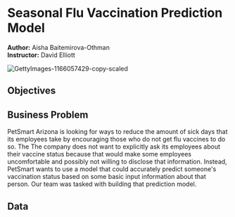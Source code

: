# Seasonal Flu Vaccination Prediction Model
<p>
<b>Author:</b> Aisha Baitemirova-Othman
<br>
<b>Instructor:</b> David Elliott
</p>

![GettyImages-1166057429-copy-scaled](https://user-images.githubusercontent.com/92397144/145737018-1b3ded68-616c-4073-b139-2793121504b5.jpg)

## Objectives



## Business Problem
PetSmart Arizona is looking for ways to reduce the amount of sick days that its employees take by encouraging those who do not get flu vaccines to do so. The The company does not want to explicitly ask its employees about their vaccine status because that would make some employees uncomfortable and possibly not willing to disclose that information. Instead, PetSmart wants to use a model that could accurately predict someone's vaccination status based on some basic input information about that person. Our team was tasked with building that prediction model. 

## Data
